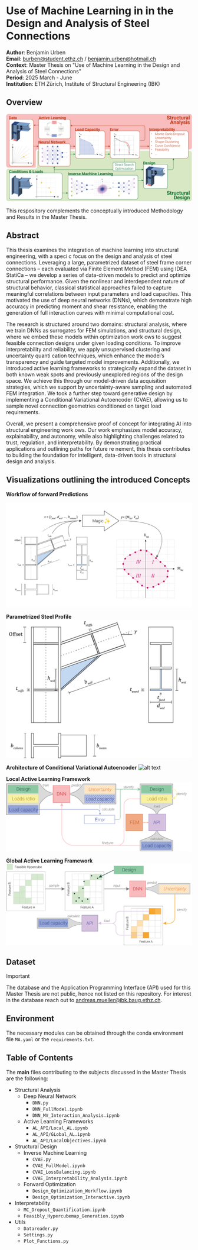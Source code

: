 # Use of Machine Learning in in the Design and Analysis of Steel Connections

**Author**: Benjamin Urben<br>
**Email**: burben@student.ethz.ch / benjamin.urben@hotmail.ch<br>
**Context**: Master Thesis on "Use of Machine Learning in the Design and Analysis of Steel Connections"<br>
**Period**: 2025 March - June<br>
**Institution**: ETH Zürich, Institute of Structural Engineering (IBK)

## Overview
![alt text](Images/Overview.png)

This respository complements the conceptually introduced Methodology and Results in the Master Thesis.

## Abstract

This thesis examines the integration of machine learning into structural engineering, with a 
speci c focus on the design and analysis of steel connections. Leveraging a large, 
parametrized dataset of steel frame corner connections – each evaluated via Finite Element 
Method (FEM) using IDEA StatiCa – we develop a series of data-driven models to predict and 
optimize structural performance. Given the nonlinear and interdependent nature of structural 
behavior, classical statistical approaches failed to capture meaningful correlations between 
input parameters and load capacities. This motivated the use of deep neural networks (DNNs), 
which demonstrate high accuracy in predicting moment and shear resistance, enabling the 
generation of full interaction curves with minimal computational cost. 

The research is structured around two domains: structural analysis, where we train DNNs as 
surrogates for FEM simulations, and structural design, where we embed these models within 
optimization work ows to suggest feasible connection designs under given loading 
conditions. To improve interpretability and reliability, we apply unsupervised clustering and 
uncertainty quanti cation techniques, which enhance the model’s transparency and guide 
targeted model improvements. Additionally, we introduced active learning frameworks to 
strategically expand the dataset in both known weak spots and previously unexplored regions 
of the design space. We achieve this through our model-driven data acquisition strategies, 
which we support by uncertainty-aware sampling and automated FEM integration. We took 
a further step toward generative design by implementing a Conditional Variational 
Autoencoder (CVAE), allowing us to sample novel connection geometries conditioned on 
target load requirements. 

Overall, we present a comprehensive proof of concept for integrating AI into structural 
engineering work ows. Our work emphasizes model accuracy, explainability, and autonomy, 
while also highlighting challenges related to trust, regulation, and interpretability. By 
demonstrating practical applications and outlining paths for future re nement, this thesis 
contributes to building the foundation for intelligent, data-driven tools in structural design 
and analysis.

## Visualizations outlining the introduced Concepts

**Workflow of forward Predictions**

![alt text](Images/Workflow_04.png)

**Parametrized Steel Profile**
![alt text](Images/Profil2D.png)

**Architecture of Conditional Variational Autoencoder**
![alt text](Images/Architecture_cVAE.png)

**Local Active Learning Framework**
![alt text](Images/LAL_Workflow.png)

**Global Active Learning Framework**
![alt text](Images/GAL_Workflow.png)



## Dataset

> [!IMPORTANT]
> The database and the Application Programming Interface (API) used for this Master Thesis are not public, hence not listed on this repository. For interest in the database reach out to andreas.mueller@ibk.baug.ethz.ch.

## Environment

The necessary modules can be obtained through the conda environment file `MA.yaml` or the `requirements.txt`.

## Table of Contents

The **main** files contributing to the subjects discussed in the Master Thesis are the following:

- Structural Analysis
  - Deep Neural Network
    - `DNN.py`
    - `DNN_FullModel.ipynb`
    - `DNN_MV_Interaction_Analysis.ipynb`
  - Active Learning Frameworks
    - `AL_API/Local_AL.ipynb`
    - `AL_API/GLobal_AL.ipynb`
    - `AL_API/LocalObjectives.ipynb`
- Structural Design
  - Inverse Machine Learning
    - `CVAE.py`
    - `CVAE_FullModel.ipynb`
    - `CVAE_LossBalancing.ipynb`
    - `CVAE_Interpretability_Analysis.ipynb`
  - Forward Optimization
    - `Design_Optimization_Workflow.ipynb`
    - `Design_Optimization_Interactive.ipynb`
- Interpretability
  - `MC_Dropout_Quantification.ipynb`
  - `Feasibly_Hypercubemap_Generation.ipynb`
- Utils
  - `Datareader.py`
  - `Settings.py`
  - `Plot_Functions.py`


